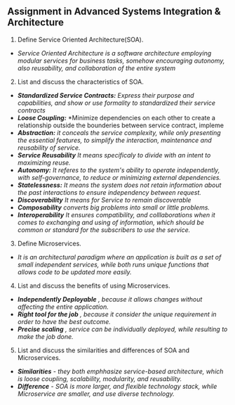 ## Assignment in Advanced Systems Integration & Architecture
1. Define Service Oriented Architecture(SOA).
- *Service Oriented Architecture is a software architecture employing modular services for business tasks, somehow encouraging autonomy, also reusability, and collaboration of the entire system*
2. List and discuss the characteristics of SOA.
-  ***Standardized Service Contracts:***  *Express their purpose and capabilities, and show or use formality to standardized their service contracts*
-  ***Loose Coupling:*** *Minimize dependencies on each other to create a relationship outside the bounderies between service contract, impleme
-  ***Abstraction:***  *it conceals the service complexity, while only presenting the essential features, to simplify the interaction, maintenance and reusability of service.*
-  ***Service Reusability***  *It means specificaly to divide with an intent to maximizing reuse.* 
-  ***Autonomy:*** *It referes to the system's ability to operate independently, with self-governance, to reduce or minimizing external dependencies.*
-  ***Statelessness:*** *It means the system does not retain information about the past interactions to ensure independency between request.*
-  ***Discoverability*** *It means for Service to remain discoverable*
-  ***Composability*** *converts big problems into small or little problems.*
-  ***Interoperability*** *It ensures compatibility, and colllaborations when it comes to exchanging and using of information, which should be common or standard for the subscribers to use the service.*
3. Define Microservices.
- *It is an architectural paradigm where an application is built as a set of small independent services, while both runs unique functions that allows code to be updated more easily.*
4. List and discuss the benefits of using Microservices.
- ***Independently Deployable*** *, because it allows changes without affecting the entire application.*
-  ***Right tool for the job*** *, because it consider the unique requirement in order to have the best outcome.*
-  ***Precise scaling*** *, service can be individually deployed, while resulting to make the job done.*
5. List and discuss the similarities and differences of SOA and Microservices.
-   ***Similarities***
   *- they both emphhasize service-based architecture, which is loose coupling, scalability, modularity, and reusability.*
-   ***Difference***
   *- SOA is more larger, and flexible technology stack, while _Microservice_ are smaller, and use diverse technology.* 
